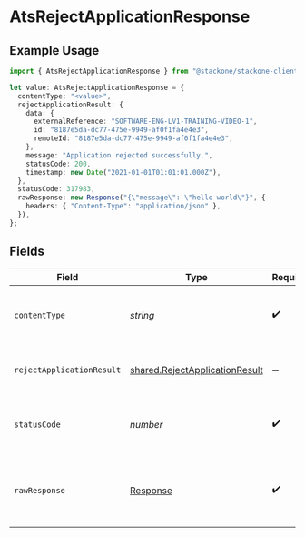 # AtsRejectApplicationResponse

## Example Usage

```typescript
import { AtsRejectApplicationResponse } from "@stackone/stackone-client-ts/sdk/models/operations";

let value: AtsRejectApplicationResponse = {
  contentType: "<value>",
  rejectApplicationResult: {
    data: {
      externalReference: "SOFTWARE-ENG-LV1-TRAINING-VIDEO-1",
      id: "8187e5da-dc77-475e-9949-af0f1fa4e4e3",
      remoteId: "8187e5da-dc77-475e-9949-af0f1fa4e4e3",
    },
    message: "Application rejected successfully.",
    statusCode: 200,
    timestamp: new Date("2021-01-01T01:01:01.000Z"),
  },
  statusCode: 317983,
  rawResponse: new Response("{\"message\": \"hello world\"}", {
    headers: { "Content-Type": "application/json" },
  }),
};
```

## Fields

| Field                                                                                   | Type                                                                                    | Required                                                                                | Description                                                                             |
| --------------------------------------------------------------------------------------- | --------------------------------------------------------------------------------------- | --------------------------------------------------------------------------------------- | --------------------------------------------------------------------------------------- |
| `contentType`                                                                           | *string*                                                                                | :heavy_check_mark:                                                                      | HTTP response content type for this operation                                           |
| `rejectApplicationResult`                                                               | [shared.RejectApplicationResult](../../../sdk/models/shared/rejectapplicationresult.md) | :heavy_minus_sign:                                                                      | The application was rejected successfully.                                              |
| `statusCode`                                                                            | *number*                                                                                | :heavy_check_mark:                                                                      | HTTP response status code for this operation                                            |
| `rawResponse`                                                                           | [Response](https://developer.mozilla.org/en-US/docs/Web/API/Response)                   | :heavy_check_mark:                                                                      | Raw HTTP response; suitable for custom response parsing                                 |